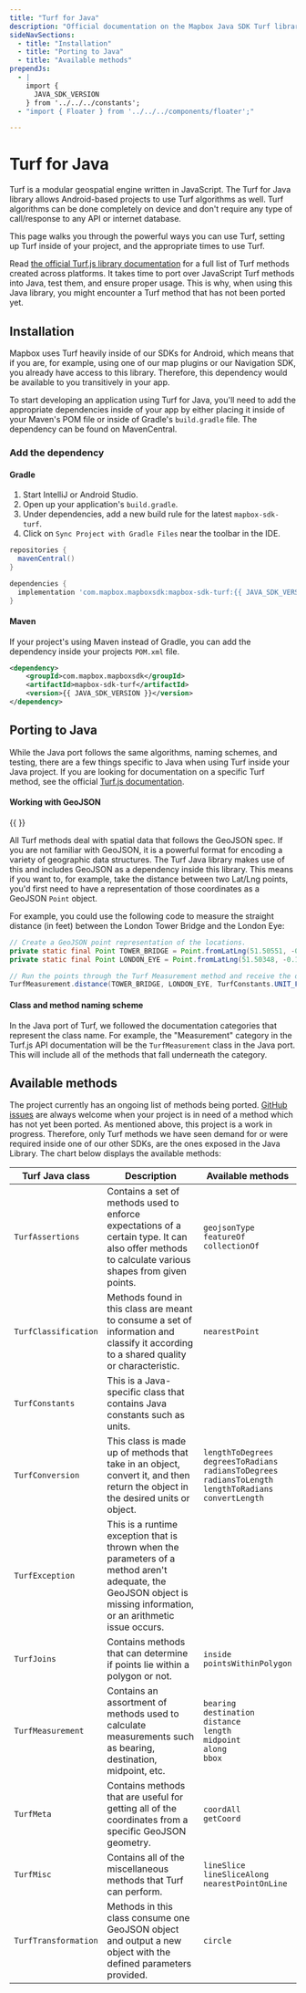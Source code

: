 ```yaml
---
title: "Turf for Java"
description: "Official documentation on the Mapbox Java SDK Turf library"
sideNavSections:
  - title: "Installation"
  - title: "Porting to Java"
  - title: "Available methods"
prependJs:
  - |
    import {
      JAVA_SDK_VERSION
    } from '../../../constants';
  - "import { Floater } from '../../../components/floater';"

---
```

# Turf for Java

Turf is a modular geospatial engine written in JavaScript. The Turf for Java library allows Android-based projects to use Turf algorithms as well. Turf algorithms can be done completely on device and don't require any type of call/response to any API or internet database.

This page walks you through the powerful ways you can use Turf, setting up Turf inside of your project, and the appropriate times to use Turf.

Read [the official Turf.js library documentation](http://turfjs.org/) for a full list of Turf methods created across platforms. It takes time to port over JavaScript Turf methods into Java, test them, and ensure proper usage. This is why, when using this Java library, you might encounter a Turf method that has not been ported yet.

## Installation

Mapbox uses Turf heavily inside of our SDKs for Android, which means that if you are, for example, using one of our map plugins or our Navigation SDK, you already have access to this library. Therefore, this dependency would be available to you transitively in your app.

To start developing an application using Turf for Java, you'll need to add the appropriate dependencies inside of your app by either placing it inside of your Maven's POM file or inside of Gradle's `build.gradle` file. The dependency can be found on MavenCentral.

### Add the dependency

#### Gradle

1. Start IntelliJ or Android Studio.
2. Open up your application's `build.gradle`.
4. Under dependencies, add a new build rule for the latest `mapbox-sdk-turf`.
5. Click on `Sync Project with Gradle Files` near the toolbar in the IDE.

```groovy
repositories {
  mavenCentral()
}

dependencies {
  implementation 'com.mapbox.mapboxsdk:mapbox-sdk-turf:{{ JAVA_SDK_VERSION }}'
}
```

#### Maven

If your project's using Maven instead of Gradle, you can add the dependency inside your projects `POM.xml` file.

```xml
<dependency>
    <groupId>com.mapbox.mapboxsdk</groupId>
    <artifactId>mapbox-sdk-turf</artifactId>
    <version>{{ JAVA_SDK_VERSION }}</version>
</dependency>
```

## Porting to Java

While the Java port follows the same algorithms, naming schemes, and testing, there are a few things specific to Java when using Turf inside your Java project. If you are looking for documentation on a specific Turf method, see the official [Turf.js documentation](http://turfjs.org/).

#### Working with GeoJSON

{{
  <Floater
    url="https://www.mapbox.com/help/define-geojson/"
    title="About GeoJSON"
    category="Info"
    text="Learn more about GeoJSON, the basic file format for geolocation data"
  />
}}

All Turf methods deal with spatial data that follows the GeoJSON spec. If you are not familiar with GeoJSON, it is a powerful format for encoding a variety of geographic data structures. The Turf Java library makes use of this and includes GeoJSON as a dependency inside this library. This means if you want to, for example, take the distance between two Lat/Lng points, you'd first need to have a representation of those coordinates as a GeoJSON `Point` object.

For example, you could use the following code to measure the straight distance (in feet) between the London Tower Bridge and the London Eye:

```java
// Create a GeoJSON point representation of the locations.
private static final Point TOWER_BRIDGE = Point.fromLatLng(51.50551, -0.07515);
private static final Point LONDON_EYE = Point.fromLatLng(51.50348, -0.12043);

// Run the points through the Turf Measurement method and receive the distance.
TurfMeasurement.distance(TOWER_BRIDGE, LONDON_EYE, TurfConstants.UNIT_FEET);
```

#### Class and method naming scheme

In the Java port of Turf, we followed the documentation categories that represent the class name. For example, the "Measurement" category in the Turf.js API documentation will be the `TurfMeasurement` class in the Java port. This will include all of the methods that fall underneath the category.

## Available methods

The project currently has an ongoing list of methods being ported. [GitHub issues](https://github.com/mapbox/mapbox-java/issues) are always welcome when your project is in need of a method which has not yet been ported. As mentioned above, this project is a work in progress. Therefore, only Turf methods we have seen demand for or were required inside one of our other SDKs, are the ones exposed in the Java Library. The chart below displays the available methods:

| Turf Java class | Description | Available methods |
| --- | --- | --- |
| `TurfAssertions` | Contains a set of methods used to enforce expectations of a certain type. It can also offer methods to calculate various shapes from given points. | `geojsonType` <br> `featureOf` <br> `collectionOf` |
| `TurfClassification` | Methods found in this class are meant to consume a set of information and classify it according to a shared quality or characteristic. | `nearestPoint` |
| `TurfConstants` | This is a Java-specific class that contains Java constants such as units. | |
| `TurfConversion` | This class is made up of methods that take in an object, convert it, and then return the object in the desired units or object. | `lengthToDegrees` <br> `degreesToRadians` <br> `radiansToDegrees` <br> `radiansToLength` <br> `lengthToRadians` <br> `convertLength` |
| `TurfException` | This is a runtime exception that is thrown when the parameters of a method aren't adequate, the GeoJSON object is missing information, or an arithmetic issue occurs. | |
| `TurfJoins` | Contains methods that can determine if points lie within a polygon or not. | `inside` <br> `pointsWithinPolygon`
| `TurfMeasurement` | Contains an assortment of methods used to calculate measurements such as bearing, destination, midpoint, etc. | `bearing` <br> `destination` <br> `distance` <br> `length` <br> `midpoint` <br> `along` <br> `bbox` |
| `TurfMeta` | Contains methods that are useful for getting all of the coordinates from a specific GeoJSON geometry. | `coordAll` <br> `getCoord` |
| `TurfMisc` | Contains all of the miscellaneous methods that Turf can perform. | `lineSlice`<br> `lineSliceAlong` <br> `nearestPointOnLine` |
| `TurfTransformation` | Methods in this class consume one GeoJSON object and output a new object with the defined parameters provided. | `circle` |
